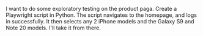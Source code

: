 I want to do some exploratory testing on the product paga.
Create a Playwright script in Python.
The script navigates to the homepage, and logs in successfully.
It then selects any 2 iPhone models and the Galaxy S9 and Note 20 models.
I'll take it from there.
